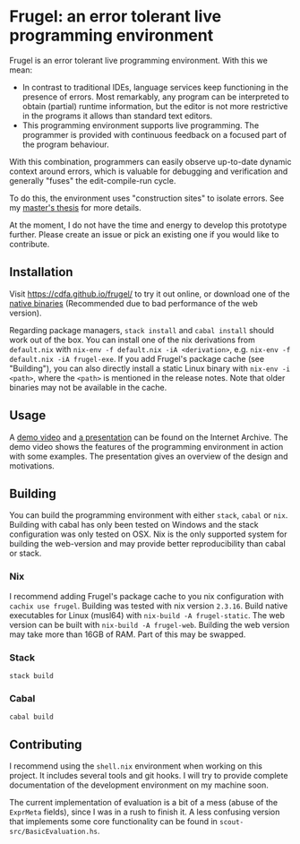 # Frugel: an error tolerant live programming environment

Frugel is an error tolerant live programming environment. With this we mean:

- In contrast to traditional IDEs, language services keep functioning in the presence of errors. Most remarkably, any program can be interpreted to obtain (partial) runtime information, but the editor is not more restrictive in the programs it allows than standard text editors.
- This programming environment supports live programming. The programmer is provided with continuous feedback on a focused part of the program behaviour.

With this combination, programmers can easily observe up-to-date dynamic context around errors, which is valuable for debugging and verification and generally "fuses" the edit-compile-run cycle.

To do this, the environment uses "construction sites" to isolate errors.
See my [master's thesis](https://cdfa.github.io/frugel/thesis.pdf) for more details.

At the moment, I do not have the time and energy to develop this prototype further.
Please create an issue or pick an existing one if you would like to contribute.

## Installation

Visit https://cdfa.github.io/frugel/ to try it out online, or download one of the [native binaries](https://github.com/cdfa/frugel/releases) (Recommended due to bad performance of the web version).

Regarding package managers, `stack install` and `cabal install` should work out of the box.
You can install one of the nix derivations from `default.nix` with `nix-env -f default.nix -iA <derivation>`, e.g. `nix-env -f default.nix -iA frugel-exe`.
If you add Frugel's package cache (see "Building"), you can also directly install a static Linux binary with `nix-env -i <path>`, where the `<path>` is mentioned in the release notes.
Note that older binaries may not be available in the cache.

## Usage

A [demo video](https://archive.org/details/demo_20220123) and [a presentation](https://archive.org/details/presentation_202201) can be found on the Internet Archive.
The demo video shows the features of the programming environment in action with some examples.
The presentation gives an overview of the design and motivations.

## Building

You can build the programming environment with either `stack`, `cabal` or `nix`. Building with cabal has only been tested on Windows and the stack configuration was only tested on OSX. Nix is the only supported system for building the web-version and may provide better reproducibility than cabal or stack.

### Nix

I recommend adding Frugel's package cache to you nix configuration with `cachix use frugel`.
Building was tested with nix version `2.3.16`.
Build native executables for Linux (musl64) with `nix-build -A frugel-static`.
The web version can be built with `nix-build -A frugel-web`.
Building the web version may take more than 16GB of RAM. Part of this may be swapped.

### Stack

```
stack build
```

### Cabal

```
cabal build
```

## Contributing

I recommend using the `shell.nix` environment when working on this project.
It includes several tools and git hooks.
I will try to provide complete documentation of the development environment on my machine soon.

The current implementation of evaluation is a bit of a mess (abuse of the `ExprMeta` fields), since I was in a rush to finish it.
A less confusing version that implements some core functionality can be found in `scout-src/BasicEvaluation.hs`.
